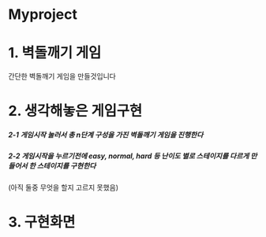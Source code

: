 # Myproject

# 1. 벽돌깨기 게임
간단한 벽돌깨기 게임을 만들것입니다

# 2. 생각해놓은 게임구현
##### 2-1 게임시작 눌러서 총 n단계 구성을 가진 벽돌깨기 게임을 진행한다

##### 2-2 게임시작을 누르기전에 easy, normal, hard 등 난이도 별로 스테이지를 다르게 만들어서 한 스테이지를 구현한다

(아직 둘중 무엇을 할지 고르지 못했음)

# 3. 구현화면

